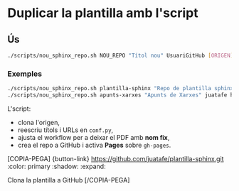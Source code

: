 # Duplicar la plantilla amb l'script

## Ús
```bash
./scripts/nou_sphinx_repo.sh NOU_REPO "Títol nou" UsuariGitHub [ORIGEN] [NomPDF.pdf]
```

### Exemples
```bash
./scripts/nou_sphinx_repo.sh plantilla-sphinx "Repo de plantilla sphinx" juatafe
./scripts/nou_sphinx_repo.sh apunts-xarxes "Apunts de Xarxes" juatafe https://github.com/juatafe/sge.git ApuntsDeXarxes.pdf
```

L'script:
- clona l'origen,
- reescriu títols i URLs en `conf.py`,
- ajusta el workflow per a deixar el PDF amb **nom fix**,
- crea el repo a GitHub i activa **Pages** sobre `gh-pages`.


[COPIA-PEGA]
{button-link} https://github.com/juatafe/plantilla-sphinx.git
:color: primary
:shadow:
:expand:

Clona la plantilla a GitHub
[/COPIA-PEGA]